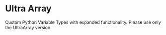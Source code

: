 # Ultra Array
Custom Python Variable Types with expanded functionality.
Please use only the UltraArray version.
